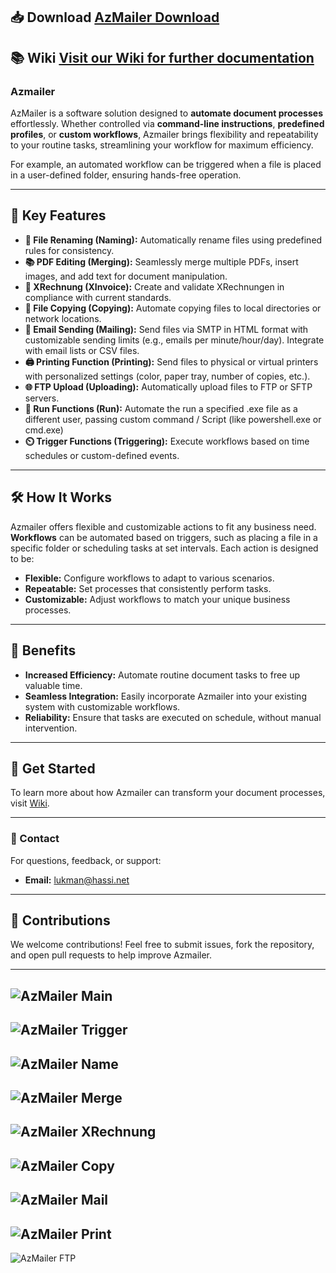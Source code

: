 ## 📥 Download [AzMailer Download](https://github.com/LukmanHassi/AzMailer/releases)

## 📚 Wiki [Visit our Wiki for further documentation](https://github.com/LukmanHassi/AzMailer/wiki)



### Azmailer

AzMailer is a software solution designed to **automate document processes** effortlessly. Whether controlled via **command-line instructions**, **predefined profiles**, or **custom workflows**, Azmailer brings flexibility and repeatability to your routine tasks, streamlining your workflow for maximum efficiency.

For example, an automated workflow can be triggered when a file is placed in a user-defined folder, ensuring hands-free operation.

---

## 💼 Key Features

- **📄 File Renaming (Naming):** Automatically rename files using predefined rules for consistency.
- **📚 PDF Editing (Merging):** Seamlessly merge multiple PDFs, insert images, and add text for document manipulation.
- **🧾 XRechnung (XInvoice):** Create and validate XRechnungen in compliance with current standards.
- **📂 File Copying (Copying):** Automate copying files to local directories or network locations.
- **📧 Email Sending (Mailing):** Send files via SMTP in HTML format with customizable sending limits (e.g., emails per minute/hour/day). Integrate with email lists or CSV files.
- **🖨️ Printing Function (Printing):** Send files to physical or virtual printers with personalized settings (color, paper tray, number of copies, etc.).
- **🌐 FTP Upload (Uploading):** Automatically upload files to FTP or SFTP servers.
- **📜 Run Functions (Run):** Automate the run a specified .exe file as a different user, passing custom command / Script (like powershell.exe or cmd.exe)
- **⏲️ Trigger Functions (Triggering):** Execute workflows based on time schedules or custom-defined events.

---

## 🛠️ How It Works

Azmailer offers flexible and customizable actions to fit any business need. **Workflows** can be automated based on triggers, such as placing a file in a specific folder or scheduling tasks at set intervals. Each action is designed to be:

- **Flexible:** Configure workflows to adapt to various scenarios.
- **Repeatable:** Set processes that consistently perform tasks.
- **Customizable:** Adjust workflows to match your unique business processes.

---

## 🎯 Benefits

- **Increased Efficiency:** Automate routine document tasks to free up valuable time.
- **Seamless Integration:** Easily incorporate Azmailer into your existing system with customizable workflows.
- **Reliability:** Ensure that tasks are executed on schedule, without manual intervention.

---

## 🌟 Get Started

To learn more about how Azmailer can transform your document processes, visit  [Wiki](https://github.com/LukmanHassi/AzMailer/wiki).

---

### 📧 Contact

For questions, feedback, or support:

- **Email:** [lukman@hassi.net](mailto:lukman@hassi.net)

---

## 🤝 Contributions

We welcome contributions! Feel free to submit issues, fork the repository, and open pull requests to help improve Azmailer.

---



![AzMailer Main](https://github.com/user-attachments/assets/1f013820-197d-48fd-83a6-1dd8146111ee)
---
![AzMailer Trigger](https://github.com/user-attachments/assets/b50b837a-1f93-4c71-8eaa-be43320c4945)
---
![AzMailer Name](https://github.com/user-attachments/assets/89e928a7-330a-4bfc-a800-2799daee37f2)
---
![AzMailer Merge](https://github.com/user-attachments/assets/3e1f0442-5e19-4b6a-9bb9-294a85f2e66c)
---
![AzMailer XRechnung](https://github.com/user-attachments/assets/7b010caa-1e19-4e04-b6f0-7f0df5ed5b8a)
---
![AzMailer Copy](https://github.com/user-attachments/assets/ccfa3253-a274-401f-9f0d-91b9c03016b6)
---
![AzMailer Mail](https://github.com/user-attachments/assets/15a9261c-3cd8-485b-abd7-5afb89585f9d)
---
![AzMailer Print](https://github.com/user-attachments/assets/5e4c46f0-185e-42ce-afb7-8efa446abfe2)
---
![AzMailer FTP](https://github.com/user-attachments/assets/4a66037b-6dae-40a4-89d4-254d682cf9f9)



